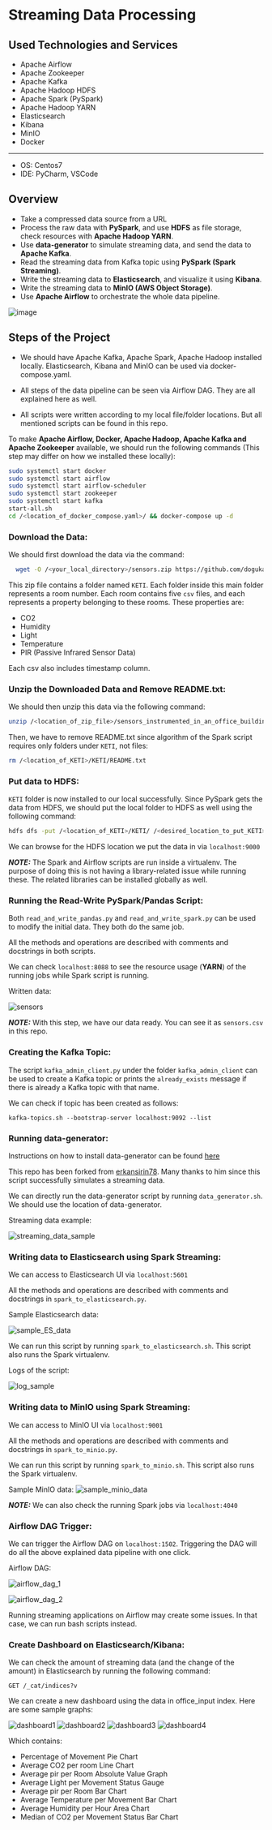 
# Streaming Data Processing

## Used Technologies and Services

- Apache Airflow
- Apache Zookeeper
- Apache Kafka
- Apache Hadoop HDFS
- Apache Spark (PySpark)
- Apache Hadoop YARN
- Elasticsearch
- Kibana
- MinIO
- Docker

---
- OS: Centos7
- IDE: PyCharm, VSCode

## Overview

- Take a compressed data source from a URL
- Process the raw data with **PySpark**, and use **HDFS** as file storage, check resources with **Apache Hadoop YARN**.
- Use **data-generator** to simulate streaming data, and send the data to **Apache Kafka**.
- Read the streaming data from Kafka topic using **PySpark (Spark Streaming)**.
- Write the streaming data to **Elasticsearch**, and visualize it using **Kibana**.
- Write the streaming data to **MinIO (AWS Object Storage)**.
- Use **Apache Airflow** to orchestrate the whole data pipeline.

![image](https://github.com/dogukannulu/streaming_data_processing/assets/91257958/6325d46c-0ccf-4f21-a898-d5a1a4cd70fe)




## Steps of the Project

- We should have Apache Kafka, Apache Spark, Apache Hadoop installed locally. Elasticsearch, Kibana and MinIO can be used via docker-compose.yaml.

- All steps of the data pipeline can be seen via Airflow DAG. They are all explained here as well.

- All scripts were written according to my local file/folder locations. But all mentioned scripts can be found in this repo.

To make **Apache Airflow, Docker, Apache Hadoop, Apache Kafka and Apache Zookeeper** available, we should run the following commands (This step may differ on how we installed these locally):
```bash
sudo systemctl start docker
sudo systemctl start airflow
sudo systemctl start airflow-scheduler
sudo systemctl start zookeeper
sudo systemctl start kafka
start-all.sh
cd /<location_of_docker_compose.yaml>/ && docker-compose up -d 
```


### Download the Data:
We should first download the data via the command:
```bash
  wget -O /<your_local_directory>/sensors.zip https://github.com/dogukannulu/datasets/raw/master/sensors_instrumented_in_an_office_building_dataset.zip
```
This zip file contains a folder named `KETI`. Each folder inside this main folder represents
a room number. Each room contains five `csv` files, and each represents a property belonging to 
these rooms. These properties are:

- CO2
- Humidity
- Light
- Temperature
- PIR (Passive Infrared Sensor Data)

Each csv also includes timestamp column.

### Unzip the Downloaded Data and Remove README.txt:
We should then unzip this data via the following command:

```bash
unzip /<location_of_zip_file>/sensors_instrumented_in_an_office_building_dataset.zip -d /<desired_location_of_unzipped_folder/
```
Then, we have to remove README.txt since algorithm of the Spark script requires only folders under `KETI`, not files:

```bash
rm /<location_of_KETI>/KETI/README.txt
```

### Put data to HDFS:
`KETI` folder is now installed to our local successfully. 
Since PySpark gets the data from HDFS, we should put the local folder to HDFS 
as well using the following command:

```bash
hdfs dfs -put /<location_of_KETI>/KETI/ /<desired_location_to_put_KETI>/
```
We can browse for the HDFS location we put the data in via `localhost:9000`

**_NOTE:_**  The Spark and Airflow scripts are run inside a virtualenv. The purpose of doing this 
is not having a library-related issue while running these. The related libraries can be installed
globally as well.

### Running the Read-Write PySpark/Pandas Script:
Both `read_and_write_pandas.py` and `read_and_write_spark.py` can be used to modify the initial
data. They both do the same job.

All the methods and operations are described with comments and docstrings in both scripts.

We can check `localhost:8088` to see the resource usage (**YARN**) of the running jobs while Spark script is running.

Written data:

![sensors](img/sensors.PNG)

**_NOTE:_** With this step, we have our data ready. You can see it as `sensors.csv` in this repo.

### Creating the Kafka Topic:

The script `kafka_admin_client.py` under the folder `kafka_admin_client` can be used to
create a Kafka topic or prints the `already_exists` message if there is already a Kafka topic
with that name.

We can check if topic has been created as follows:

```
kafka-topics.sh --bootstrap-server localhost:9092 --list
```

### Running data-generator:

Instructions on how to install data-generator can be found [here](https://github.com/dogukannulu/data-generator)

This repo has been forked from [erkansirin78](https://github.com/erkansirin78). Many thanks to him since 
this script successfully simulates a streaming data.

We can directly run the data-generator script by running `data_generator.sh`. We should use
the location of data-generator.

Streaming data example:

![streaming_data_sample](img/sample_streaming_data.PNG)

### Writing data to Elasticsearch using Spark Streaming:

We can access to Elasticsearch UI via `localhost:5601`

All the methods and operations are described with comments and docstrings in 
`spark_to_elasticsearch.py`.

Sample Elasticsearch data:

![sample_ES_data](img/es_sample_data.PNG)

We can run this script by running `spark_to_elasticsearch.sh`. This script also runs the 
Spark virtualenv.

Logs of the script:

![log_sample](img/log_sample.PNG)

### Writing data to MinIO using Spark Streaming:

We can access to MinIO UI via `localhost:9001`

All the methods and operations are described with comments and docstrings in 
`spark_to_minio.py`.


We can run this script by running `spark_to_minio.sh`. This script also runs the 
Spark virtualenv.

Sample MinIO data:
![sample_minio_data](img/minio_sample.PNG)

**_NOTE:_** We can also check the running Spark jobs via `localhost:4040`

### Airflow DAG Trigger:

We can trigger the Airflow DAG on `localhost:1502`. Triggering the DAG will do all the above 
explained data pipeline with one click. 

Airflow DAG:

![airflow_dag_1](img/dag_1.PNG)

![airflow_dag_2](img/dag_2.PNG)


Running streaming applications on Airflow may create some issues. In that case, we can run
bash scripts instead.


### Create Dashboard on Elasticsearch/Kibana:

We can check the amount of streaming data (and the change of the amount) 
in Elasticsearch by running the following command:

```
GET /_cat/indices?v
```

We can create a new dashboard using the data in office_input index. Here are some sample graphs:

![dashboard1](img/dashboard1.PNG)
![dashboard2](img/dashboard2.PNG)
![dashboard3](img/dashboard3.PNG)
![dashboard4](img/dashboard4.PNG)

Which contains:
- Percentage of Movement Pie Chart
- Average CO2 per room Line Chart
- Average pir per Room Absolute Value Graph
- Average Light per Movement Status Gauge
- Average pir per Room Bar Chart
- Average Temperature per Movement Bar Chart
- Average Humidity per Hour Area Chart
- Median of CO2 per Movement Status Bar Chart
